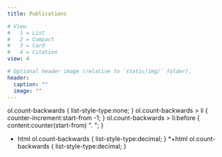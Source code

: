 ```yaml
---
title: Publications

# View.
#   1 = List
#   2 = Compact
#   3 = Card
#   4 = Citation
view: 4

# Optional header image (relative to `static/img/` folder).
header:
  caption: ""
  image: ""
---
```

ol.count-backwards
{
    list-style-type:none;
}
ol.count-backwards > li
{
    counter-increment:start-from -1;
}
ol.count-backwards > li:before
{
    content:counter(start-from) ". ";
}

* html ol.count-backwards { list-style-type:decimal; }
*+html ol.count-backwards { list-style-type:decimal; }
